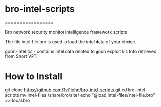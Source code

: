 <h1>bro-intel-scripts</h1>
=================

Bro network security monitor intelligence framework scripts

The file intel-file.bro is used to load the intel data of your choice. 

goon-intel.txt - contains intel data related to goon exploit kit. Info retrieved from Snort VRT.


<h1>How to Install</h1>

git clone https://github.com/3vi1john/bro-intel-scripts.git
cd bro-intel-scripts
mv intel-files <prefix>/share/bro/site/
echo "@load intel-files/intel-file.bro" >> local.bro

